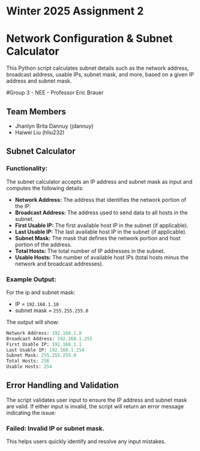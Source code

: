 # Winter 2025 Assignment 2


# Network Configuration & Subnet Calculator

This Python script calculates subnet details such as the network address, broadcast address, usable IPs, subnet mask, and more, based on a given IP address and subnet mask.

#Group 3 - NEE - Professor Eric Brauer
## Team Members
- Jhanlyn Brita Dannuy (jdannuy)
- Haiwei Liu (hliu232)


## Subnet Calculator
### Functionality:
The subnet calculator accepts an IP address and subnet mask as input and computes the following details:

- **Network Address:** The address that identifies the network portion of the IP.
- **Broadcast Address:** The address used to send data to all hosts in the subnet.
- **First Usable IP:** The first available host IP in the subnet (if applicable).
- **Last Usable IP:** The last available host IP in the subnet (if applicable).
- **Subnet Mask:** The mask that defines the network portion and host portion of the address.
- **Total Hosts:** The total number of IP addresses in the subnet.
- **Usable Hosts:** The number of available host IPs (total hosts minus the network and broadcast addresses).

### Example Output:
For the ip and subnet mask:

- IP = `192.168.1.10`
- subnet mask = `255.255.255.0`

The output will show:

```python
Network Address: 192.168.1.0
Broadcast Address: 192.168.1.255
First Usable IP: 192.168.1.1
Last Usable IP: 192.168.1.254
Subnet Mask: 255.255.255.0
Total Hosts: 256
Usable Hosts: 254
```

## Error Handling and Validation
The script validates user input to ensure the IP address and subnet mask are valid. If either input is invalid, the script will return an error message indicating the issue:

### Failed: Invalid IP or subnet mask.
This helps users quickly identify and resolve any input mistakes.
